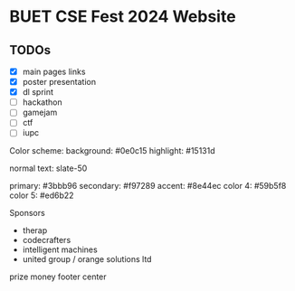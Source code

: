 # BUET CSE Fest 2024 Website

## TODOs

- [x] main pages links
- [x] poster presentation
- [x] dl sprint
- [ ] hackathon
- [ ] gamejam
- [ ] ctf
- [ ] iupc

Color scheme:
background: #0e0c15
highlight: #15131d

normal text: slate-50

primary: #3bbb96
secondary: #f97289
accent: #8e44ec
color 4: #59b5f8
color 5: #ed6b22

Sponsors

- therap
- codecrafters
- intelligent machines
- united group / orange solutions ltd

prize money
footer center
